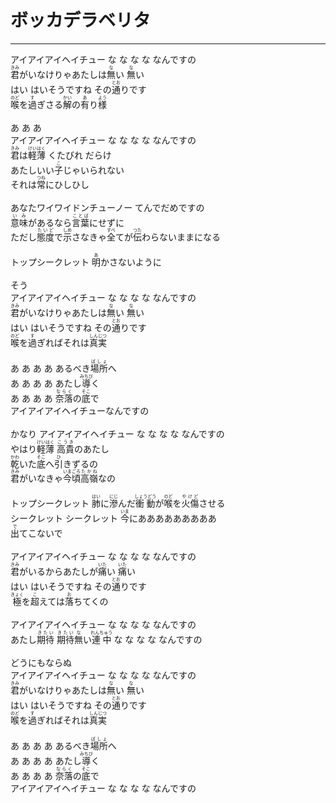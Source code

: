 # ボッカデラベリタ
---
<lyric>
アイアイアイヘイチュー な な な な なんですの<br/>
<ruby>君<rt>きみ</rt></ruby>がいなけりゃあたしは<ruby>無<rt>な</rt></ruby>い <ruby>無<rt>な</rt></ruby>い<br/>
はい はいそうですね その<ruby>通<rt>とお</rt></ruby>りです<br/>
<ruby>喉<rt>のど</rt></ruby>を<ruby>過<rt>す</rt></ruby>ぎさる<ruby>解<rt>かい</rt></ruby>の<ruby>有<rt>あ</rt></ruby>り<ruby>様<rt>よう</rt></ruby><br/>
<br/>
あ あ あ<br/>
アイアイアイヘイチュー な な な な なんですの<br/>
<ruby>君<rt>きみ</rt></ruby>は<ruby>軽薄<rt>けいはく</rt></ruby> くたびれ だらけ<br/>
あたしいい<ruby>子<rt>こ</rt></ruby>じゃいられない<br/>
それは<ruby>常<rt>つね</rt></ruby>にひしひし<br/>
<br/>
あなたワイワイドンチューノー てんでだめですの<br/>
<ruby>意味<rt>いみ</rt></ruby>があるなら<ruby>言葉<rt>ことば</rt></ruby>にせずに<br/>
ただし<ruby>態度<rt>たいど</rt></ruby>で<ruby>示<rt>しめ</rt></ruby>さなきゃ<ruby>全<rt>すべ</rt></ruby>てが<ruby>伝<rt>つた</rt></ruby>わらないままになる<br/>
<br/>
トップシークレット <ruby>明<rt>あ</rt></ruby>かさないように<br/>
<br/>
そう<br/>
アイアイアイヘイチュー な な な な なんですの<br/>
<ruby>君<rt>きみ</rt></ruby>がいなけりゃあたしは<ruby>無<rt>な</rt></ruby>い <ruby>無<rt>な</rt></ruby>い<br/>
はい はいそうですね その<ruby>通<rt>とお</rt></ruby>りです<br/>
<ruby>喉<rt>のど</rt></ruby>を<ruby>過<rt>す</rt></ruby>ぎればそれは<ruby>真実<rt>しんじつ</rt></ruby><br/>
<br/>
あ あ あ あ あるべき<ruby>場所<rt>ばしょ</rt></ruby>へ<br/>
あ あ あ あ あたし<ruby>導<rt>みちび</rt></ruby>く<br/>
あ あ あ あ <ruby>奈落<rt>ならく</rt></ruby>の<ruby>底<rt>そこ</rt></ruby>で<br/>
アイアイアイヘイチューなんですの<br/>
<br/>
かなり アイアイアイヘイチュー な な な な なんですの<br/>
やはり<ruby>軽薄<rt>けいはく</rt></ruby> <ruby>高貴<rt>こうき</rt></ruby>のあたし<br/>
<ruby>乾<rt>かわ</rt></ruby>いた<ruby>底<rt>そこ</rt></ruby>へ<ruby>引<rt>ひ</rt></ruby>きずるの<br/>
<ruby>君<rt>きみ</rt></ruby>がいなきゃ<ruby>今頃<rt>いまごろ</rt></ruby><ruby>高嶺<rt>たかね</rt></ruby>なの<br/>
<br/>
トップシークレット <ruby>肺<rt>はい</rt></ruby>に<ruby>滲<rt>にじ</rt></ruby>んだ<ruby>衝動<rt>しょうどう</rt></ruby>が<ruby>喉<rt>のど</rt></ruby>を<ruby>火傷<rt>やけど</rt></ruby>させる<br/>
シークレット シークレット <ruby>今<rt>いま</rt></ruby>にあああああああああ<br/>
<ruby>出<rt>で</rt></ruby>てこないで<br/>
<br/>
アイアイアイヘイチュー な な な な なんですの<br/>
<ruby>君<rt>きみ</rt></ruby>がいるからあたしが<ruby>痛<rt>いた</rt></ruby>い <ruby>痛<rt>いた</rt></ruby>い<br/>
はい はいそうですね その<ruby>通<rt>とお</rt></ruby>りです<br/>
<ruby>極<rt>きょく</rt></ruby>を<ruby>超<rt>こ</rt></ruby>えては<ruby>落<rt>お</rt></ruby>ちてくの<br/>
<br/>
アイアイアイヘイチュー な な な な なんですの<br/>
あたし<ruby>期待<rt>きたい</rt></ruby> <ruby>期待<rt>きたい</rt></ruby><ruby>無<rt>な</rt></ruby>い<ruby>連中<rt>れんちゅう</rt></ruby> な な な な なんですの<br/>
<br/>
どうにもならぬ<br/>
アイアイアイヘイチュー な な な な なんですの<br/>
<ruby>君<rt>きみ</rt></ruby>がいなけりゃあたしは<ruby>無<rt>な</rt></ruby>い <ruby>無<rt>な</rt></ruby>い<br/>
はい はいそうですね その<ruby>通<rt>とお</rt></ruby>りです<br/>
<ruby>喉<rt>のど</rt></ruby>を<ruby>過<rt>す</rt></ruby>ぎればそれは<ruby>真実<rt>しんじつ</rt></ruby><br/>
<br/>
あ あ あ あ あるべき<ruby>場所<rt>ばしょ</rt></ruby>へ<br/>
あ あ あ あ あたし<ruby>導<rt>みちび</rt></ruby>く<br/>
あ あ あ あ <ruby>奈落<rt>ならく</rt></ruby>の<ruby>底<rt>そこ</rt></ruby>で<br/>
アイアイアイヘイチュー な な な な なんですの<br/>
</lyric>

